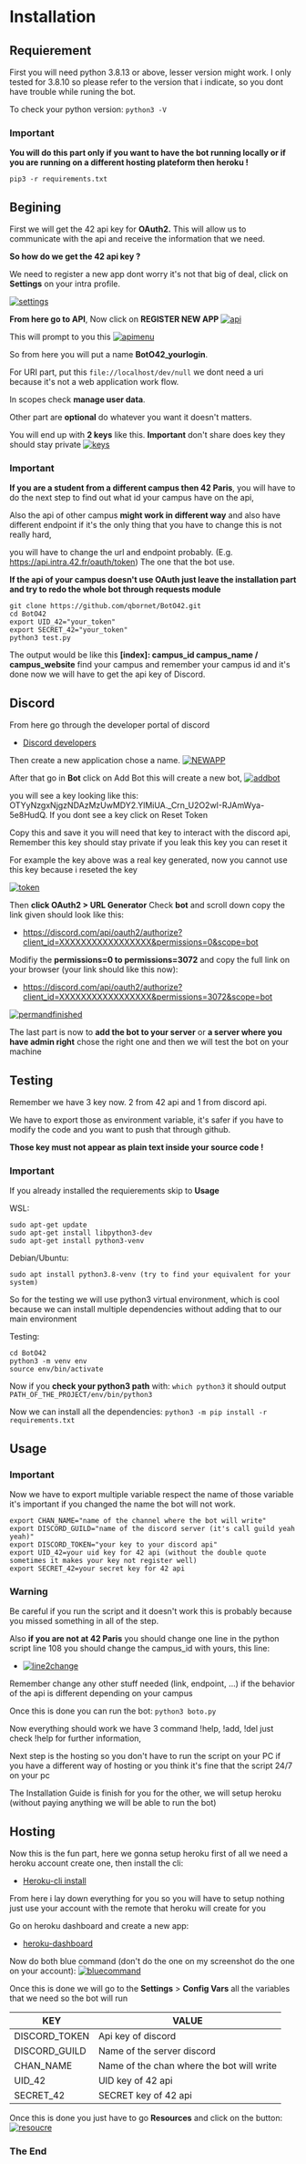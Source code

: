 # Installation

## Requierement

First you will need python 3.8.13 or above, lesser version might work. I only tested for 3.8.10 so please refer to the version that i indicate, so you dont have trouble while runing the bot.

To check your python version: `python3 -V`

### Important
**You will do this part only if you want to have the bot running locally or if you are running on a different hosting plateform then heroku !**

`pip3 -r requirements.txt`

## Begining

First we will get the 42 api key for **OAuth2.** This will allow us to communicate with the api and receive the information that we need.

**So how do we get the 42 api key ?**

We need to register a new app dont worry it's not that big of deal, click on **Settings** on your intra profile.

[![settings](https://i.postimg.cc/qRZQGQ4b/Screenshot-1.png)](https://postimg.cc/MMVy67cV)

**From here go to API**, Now click on **REGISTER NEW APP**
[![api](https://i.postimg.cc/Vv282jB4/Screenshot-3.png)](https://postimg.cc/dZRpyZfT)

This will prompt to you this
[![apimenu](https://i.postimg.cc/WpZqbSx2/Screenshot-4.png)](https://postimg.cc/mhbgm3bq)

So from here you will put a name **BotO42_yourlogin**.

For URI part, put this `file://localhost/dev/null` we dont need a uri because it's not a web application work flow.

In scopes check **manage user data**.

Other part are **optional** do whatever you want it doesn't matters.

You will end up with **2 keys** like this. **Important** don't share does key they should stay private
[![keys](https://i.postimg.cc/br22b96j/Screenshot-6.png)](https://postimg.cc/vxbBwfFP)

### Important
**If you are a student from a different campus then 42 Paris**, you will have to do the next step to find out what id your campus have on the api,

Also the api of other campus **might work in different way** and also have different endpoint if it's the only thing that you have to change this is not really hard,

you will have to change the url and endpoint probably. (E.g. https://api.intra.42.fr/oauth/token) The one that the bot use.

**If the api of your campus doesn't use OAuth just leave the installation part and try to redo the whole bot through requests module**

```
git clone https://github.com/qbornet/BotO42.git
cd BotO42
export UID_42="your_token"
export SECRET_42="your_token"
python3 test.py
```

The output would be like this **[index]: campus_id campus_name / campus_website** find your campus and remember your campus id and it's done now we will have to get the api key of Discord. 

## Discord

From here go through the developer portal of discord
- [Discord developers](https://discord.com/developers/applications)

Then create a new application chose a name.
[![NEWAPP](https://i.postimg.cc/mkKVHG9Z/Screenshot-5.png)](https://postimg.cc/bSH17WL4)

After that go in **Bot** click on Add Bot this will create a new bot,
[![addbot](https://i.postimg.cc/7YMmLj64/Screenshot-7.png)](https://postimg.cc/SJRWTTC1)

you will see a key looking like this: OTYyNzgxNjgzNDAzMzUwMDY2.YlMiUA._Crn_U2O2wI-RJAmWya-5e8HudQ. If you dont see a key click on Reset Token

Copy this and save it you will need that key to interact with the discord api, Remember this key should stay private if you leak this key you can reset it

For example the key above was a real key generated, now you cannot use this key because i reseted the key

[![token](https://i.postimg.cc/KcVyNkrj/Screenshot-8.png)](https://postimg.cc/PNmcfq7n)

Then **click OAuth2 > URL Generator** Check **bot** and scroll down copy the link given should look like this: 
- https://discord.com/api/oauth2/authorize?client_id=XXXXXXXXXXXXXXXXX&permissions=0&scope=bot

Modifiy the **permissions=0 to permissions=3072** and copy the full link on your browser (your link should like this now):
- https://discord.com/api/oauth2/authorize?client_id=XXXXXXXXXXXXXXXXX&permissions=3072&scope=bot


[![permandfinished](https://i.postimg.cc/L6H0jmG5/Screenshot-9.png)](https://postimg.cc/V5VR8PfP)

The last part is now to **add the bot to your server** or **a server where you have admin right** chose the right one and then we will test the bot on your machine

## Testing

Remember we have 3 key now. 2 from 42 api and 1 from discord api.

We have to export those as environment variable, it's safer if you have to modify the code and you want to push that through github.

**Those key must not appear as plain text inside your source code !**

### Important
If you already installed the requierements skip to **Usage**

WSL:
```
sudo apt-get update
sudo apt-get install libpython3-dev
sudo apt-get install python3-venv
```

Debian/Ubuntu:
```
sudo apt install python3.8-venv (try to find your equivalent for your system)
```

So for the testing we will use python3 virtual environment, which is cool because we can install multiple dependencies without adding that to our main environment

Testing:
```
cd BotO42
python3 -m venv env
source env/bin/activate
```

Now if you **check your python3 path** with:
`which python3` it should output `PATH_OF_THE_PROJECT/env/bin/python3`

Now we can install all the dependencies:
`python3 -m pip install -r requirements.txt`

## Usage

### Important
Now we have to export multiple variable respect the name of those variable it's important if you changed the name the bot will not work.

```
export CHAN_NAME="name of the channel where the bot will write"
export DISCORD_GUILD="name of the discord server (it's call guild yeah yeah)"
export DISCORD_TOKEN="your key to your discord api"
export UID_42=your uid key for 42 api (without the double quote sometimes it makes your key not register well)
export SECRET_42=your secret key for 42 api
```

### Warning
Be careful if you run the script and it doesn't work this is probably because you missed something in all of the step.

Also **if you are not at 42 Paris** you should change one line in the python script line 108 you should change the campus_id with yours, this line:
- [![line2change](https://i.postimg.cc/1RMkzW3L/Screenshot-10.png)](https://postimg.cc/dDkHHjdB)

Remember change any other stuff needed (link, endpoint, ...) if the behavior of the api is different depending on your campus

Once this is done you can run the bot:
`python3 boto.py`

Now everything should work we have 3 command !help, !add, !del just check !help for further information,

Next step is the hosting so you don't have to run the script on your PC if you have a different way of hosting or you think it's fine that the script 24/7 on your pc

The Installation Guide is finish for you for the other, we will setup heroku (without paying anything we will be able to run the bot)

## Hosting

Now this is the fun part, here we gonna setup heroku first of all we need a heroku account create one, then install the cli:

- [Heroku-cli install](https://devcenter.heroku.com/articles/heroku-cli)


From here i lay down everything for you so you will have to setup nothing just use your account with the remote that heroku will create for you

Go on heroku dashboard and create a new app:

- [heroku-dashboard](https://dashboard.heroku.com/apps)

Now do both blue command (don't do the one on my screenshot do the one on your account):
[![bluecommand](https://i.postimg.cc/6Q0kGzh2/Screenshot-11.png)](https://postimg.cc/sBM6kYqs)

Once this is done we will go to the **Settings** > **Config Vars** all the variables that we need so the bot will run

| KEY | VALUE |
|-----| ------|
| DISCORD_TOKEN | Api key of discord |
| DISCORD_GUILD | Name of the server discord |
| CHAN_NAME | Name of the chan where the bot will write |
| UID_42 | UID key of 42 api |
| SECRET_42 | SECRET key of 42 api |

Once this is done you just have to go **Resources** and click on the button:
[![resoucre](https://i.postimg.cc/9F0gxCYf/Screenshot-12.png)](https://postimg.cc/rK69s6b6)

### The End
